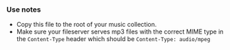 ### Use notes

-  Copy this file to the root of your music collection.
-  Make sure your fileserver serves mp3 files with the correct MIME type in the `Content-Type` header which should be `Content-Type: audio/mpeg`
